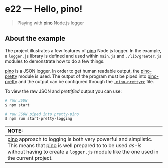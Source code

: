 # e22 &mdash; Hello, pino!
> Playing with [pino](https://github.com/pinojs/pino) Node.js logger

## About the example

The project illustrates a few features of [pino](https://github.com/pinojs/pino) Node.js logger. In the example, a `logger.js` library is defined and used within `main.js` and `./lib/greeter.js` modules to demonstrate how to do a few things.

[pino](https://github.com/pinojs/pino) is a JSON logger. In order to get human readable output, the [pino-pretty](https://github.com/pinojs/pino-pretty) module is used. The output of the program must be piped into [pino-pretty](https://github.com/pinojs/pino-pretty) and the output can be configured through the [`.pino-prettyrc`](.pino-prettyrc) file.

To view the raw JSON and *prettified* output you can use:
```bash
# raw JSON
$ npm start

# raw JSON piped into pretty-pino
$ npm run start-pretty-logging
```

| NOTE: |
| :---- |
| [pino](https://github.com/pinojs/pino) approach to logging is both very powerful and simplistic. This means that [pino](https://github.com/pinojs/pino) is well prepared to to be used *as-is* without having to create a `logger.js` module like the one used in the current project. |

